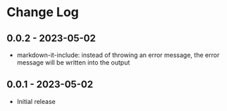 # Change Log

## 0.0.2 - 2023-05-02
- markdown-it-include: instead of throwing an error message, the error message will be written into the output

## 0.0.1 - 2023-05-02
- Initial release